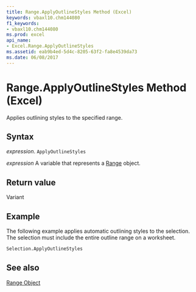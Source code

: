 ```yaml
---
title: Range.ApplyOutlineStyles Method (Excel)
keywords: vbaxl10.chm144080
f1_keywords:
- vbaxl10.chm144080
ms.prod: excel
api_name:
- Excel.Range.ApplyOutlineStyles
ms.assetid: eab9b4ed-5d4c-8205-63f2-fa8e4539da73
ms.date: 06/08/2017
---
```



# Range.ApplyOutlineStyles Method (Excel)

Applies outlining styles to the specified range.


## Syntax

 _expression_. `ApplyOutlineStyles`

 _expression_ A variable that represents a [Range](excel.range-graph-property.md) object.


## Return value

Variant


## Example

The following example applies automatic outlining styles to the selection. The selection must include the entire outline range on a worksheet.


```vb
Selection.ApplyOutlineStyles
```


## See also


[Range Object](Excel.Range(object).md)

